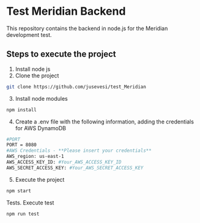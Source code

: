 # Test Meridian Backend

This repository contains the backend in node.js for the Meridian development test.

## Steps to execute the project
1. Install node js
2. Clone the project
```sh
git clone https://github.com/jusevesi/test_Meridian
```
3. Install node modules
```sh
npm install
```   
4. Create a .env file with the following information, adding the credentials for AWS DynamoDB
```sh
#PORT
PORT = 8080
#AWS Credentials - **Please insert your credentials**
AWS_region: us-east-1
AWS_ACCESS_KEY_ID: #Your_AWS_ACCESS_KEY_ID
AWS_SECRET_ACCESS_KEY: #Your_AWS_SECRET_ACCESS_KEY
```   
5. Execute the project
```sh
npm start
```  
Tests. Execute test
```sh
npm run test
```  